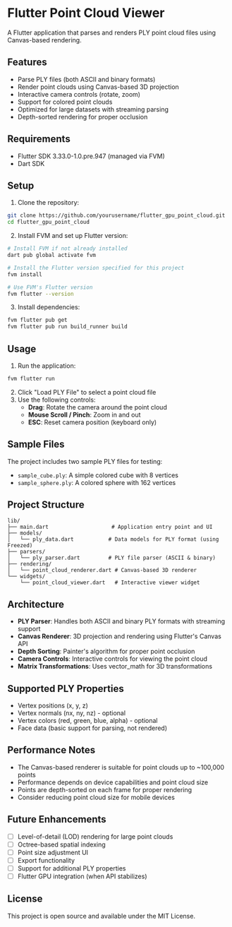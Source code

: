 # Flutter Point Cloud Viewer

A Flutter application that parses and renders PLY point cloud files using Canvas-based rendering.

## Features

- Parse PLY files (both ASCII and binary formats)
- Render point clouds using Canvas-based 3D projection
- Interactive camera controls (rotate, zoom)
- Support for colored point clouds
- Optimized for large datasets with streaming parsing
- Depth-sorted rendering for proper occlusion

## Requirements

- Flutter SDK 3.33.0-1.0.pre.947 (managed via FVM)
- Dart SDK

## Setup

1. Clone the repository:
```bash
git clone https://github.com/yourusername/flutter_gpu_point_cloud.git
cd flutter_gpu_point_cloud
```

2. Install FVM and set up Flutter version:
```bash
# Install FVM if not already installed
dart pub global activate fvm

# Install the Flutter version specified for this project
fvm install

# Use FVM's Flutter version
fvm flutter --version
```

3. Install dependencies:
```bash
fvm flutter pub get
fvm flutter pub run build_runner build
```

## Usage

1. Run the application:
```bash
fvm flutter run
```

2. Click "Load PLY File" to select a point cloud file
3. Use the following controls:
   - **Drag**: Rotate the camera around the point cloud
   - **Mouse Scroll / Pinch**: Zoom in and out
   - **ESC**: Reset camera position (keyboard only)

## Sample Files

The project includes two sample PLY files for testing:
- `sample_cube.ply`: A simple colored cube with 8 vertices
- `sample_sphere.ply`: A colored sphere with 162 vertices

## Project Structure

```
lib/
├── main.dart                    # Application entry point and UI
├── models/
│   └── ply_data.dart           # Data models for PLY format (using Freezed)
├── parsers/
│   └── ply_parser.dart         # PLY file parser (ASCII & binary)
├── rendering/
│   └── point_cloud_renderer.dart # Canvas-based 3D renderer
└── widgets/
    └── point_cloud_viewer.dart   # Interactive viewer widget
```

## Architecture

- **PLY Parser**: Handles both ASCII and binary PLY formats with streaming support
- **Canvas Renderer**: 3D projection and rendering using Flutter's Canvas API
- **Depth Sorting**: Painter's algorithm for proper point occlusion
- **Camera Controls**: Interactive controls for viewing the point cloud
- **Matrix Transformations**: Uses vector_math for 3D transformations

## Supported PLY Properties

- Vertex positions (x, y, z)
- Vertex normals (nx, ny, nz) - optional
- Vertex colors (red, green, blue, alpha) - optional
- Face data (basic support for parsing, not rendered)

## Performance Notes

- The Canvas-based renderer is suitable for point clouds up to ~100,000 points
- Performance depends on device capabilities and point cloud size
- Points are depth-sorted on each frame for proper rendering
- Consider reducing point cloud size for mobile devices

## Future Enhancements

- [ ] Level-of-detail (LOD) rendering for large point clouds
- [ ] Octree-based spatial indexing
- [ ] Point size adjustment UI
- [ ] Export functionality
- [ ] Support for additional PLY properties
- [ ] Flutter GPU integration (when API stabilizes)

## License

This project is open source and available under the MIT License.